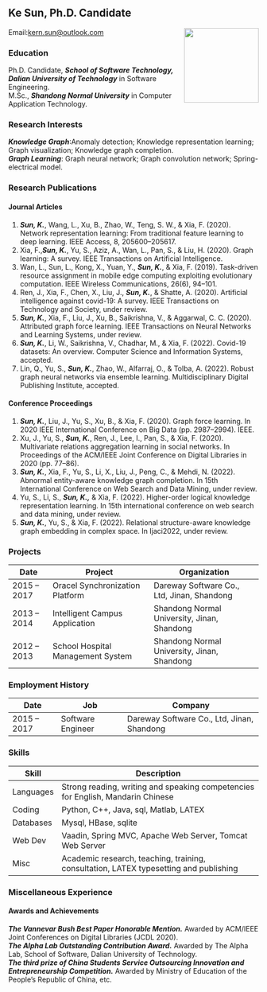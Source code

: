 ## Ke Sun, Ph.D. Candidate 
Email:kern.sun@outlook.com
<img  src="https://avatars.githubusercontent.com/u/5476963?v=4" width = "150" align='right'/>

### Education
Ph.D. Candidate, ***School of Software Technology, Dalian University of Technology*** in Software
Engineering.<br>
M.Sc., ***Shandong Normal University*** in Computer Application Technology.


### Research Interests
***Knowledge Graph***:Anomaly detection; Knowledge representation learning; Graph visualization;
Knowledge graph completion.<br>
***Graph Learning***: Graph neural network; Graph convolution network; Spring-electrical model.

### Research Publications

#### Journal Articles
1. ***Sun, K.***, Wang, L., Xu, B., Zhao, W., Teng, S. W., & Xia, F. (2020). Network representation learning:
From traditional feature learning to deep learning. IEEE Access, 8, 205600–205617.<br>
2. Xia, F.,***Sun, K.***, Yu, S., Aziz, A., Wan, L., Pan, S., & Liu, H. (2020). Graph learning: A survey. IEEE
Transactions on Artificial Intelligence.<br>
3. Wan, L., Sun, L., Kong, X., Yuan, Y., ***Sun, K.***, & Xia, F. (2019). Task-driven resource assignment in mobile
edge computing exploiting evolutionary computation. IEEE Wireless Communications, 26(6), 94–101.
4. Ren, J., Xia, F., Chen, X., Liu, J., ***Sun, K.***, & Shatte, A. (2020). Artificial intelligence against covid-19: A
survey. IEEE Transactions on Technology and Society, under review.
5. ***Sun, K.***, Xia, F., Liu, J., Xu, B., Saikrishna, V., & Aggarwal, C. C. (2020). Attributed graph force learning. IEEE Transactions on Neural Networks and Learning Systems, under review.
6. ***Sun, K.***, Li, W., Saikrishna, V., Chadhar, M., & Xia, F. (2022). Covid-19 datasets: An overview. Computer Science and Information Systems, accepted.
7. Lin, Q., Yu, S., ***Sun, K.***, Zhao, W., Alfarraj, O., & Tolba, A. (2022). Robust graph neural networks via
ensemble learning. Multidisciplinary Digital Publishing Institute, accepted.


#### Conference Proceedings
1. ***Sun, K.***, Liu, J., Yu, S., Xu, B., & Xia, F. (2020). Graph force learning. In 2020 IEEE International Conference
on Big Data (pp. 2987–2994). IEEE.<br>
2. Xu, J., Yu, S., ***Sun, K.***, Ren, J., Lee, I., Pan, S., & Xia, F. (2020). Multivariate relations aggregation learning
in social networks. In Proceedings of the ACM/IEEE Joint Conference on Digital Libraries in 2020 (pp. 77–86).
3. ***Sun, K.***, Xia, F., Yu, S., Li, X., Liu, J., Peng, C., & Mehdi, N. (2022). Abnormal entity-aware knowledge
graph completion. In 15th International Conference on Web Search and Data Mining, under review.
4. Yu, S., Li, S., ***Sun, K.,*** & Xia, F. (2022). Higher-order logical knowledge representation learning. In 15th
international conference on web search and data mining, under review.
5. ***Sun, K.***, Yu, S., & Xia, F. (2022). Relational structure-aware knowledge graph embedding in complex
space. In Ijaci2022, under review.

### Projects

|  Date   | Project  | Organization |
|---|---|---|
| 2015 – 2017 |Oracel Synchronization Platform|Dareway Software Co., Ltd, Jinan, Shandong|
| 2013 – 2014  | Intelligent Campus Application | Shandong Normal University, Jinan, Shandong    |
| 2012 – 2013  | School Hospital Management System|  Shandong Normal University, Jinan, Shandong   |

### Employment History

|  Date   | Job  | Company |
| ---  | ---  | ---|
|2015 – 2017|Software Engineer|Dareway Software Co., Ltd, Jinan, Shandong|

### Skills

|  Skill   | Description  |
|  ---  | ---|
|Languages|Strong reading, writing and speaking competencies for English, Mandarin Chinese|
|Coding|Python, C++, Java, sql, Matlab, LATEX|
|Databases|Mysql, HBase, sqlite|
|Web Dev|Vaadin, Spring MVC, Apache Web Server, Tomcat Web Server|
|Misc|Academic research, teaching, training, consultation, LATEX typesetting and publishing|

### Miscellaneous Experience

#### Awards and Achievements
***The Vannevar Bush Best Paper Honorable Mention.*** Awarded by ACM/IEEE Joint Conferences on Digital Libraries (JCDL 2020).<br>
***The Alpha Lab Outstanding Contribution Award.*** Awarded by The Alpha Lab, School of Software, Dalian University of Technology.<br>
***The third prize of China Students Service Outsourcing Innovation and Entrepreneurship Competition.*** Awarded by Ministry of Education of the People’s Republic of China, etc.




